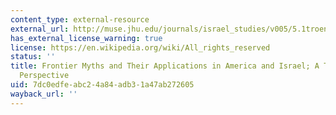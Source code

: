 ```yaml
---
content_type: external-resource
external_url: http://muse.jhu.edu/journals/israel_studies/v005/5.1troen.html
has_external_license_warning: true
license: https://en.wikipedia.org/wiki/All_rights_reserved
status: ''
title: Frontier Myths and Their Applications in America and Israel; A Trans-National
  Perspective
uid: 7dc0edfe-abc2-4a84-adb3-1a47ab272605
wayback_url: ''
---
```


